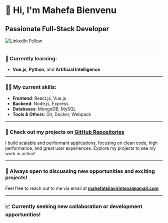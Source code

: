 # 👋 Hi, I'm **Mahefa Bienvenu**  
## Passionate Full-Stack Developer

[![LinkedIn Follow](https://img.shields.io/badge/Follow%20me%20on-LinkedIn-blue?style=for-the-badge&logo=linkedin)](https://www.linkedin.com/)  

---

### 🌱 Currently learning:  
- **Vue.js**, **Python**, and **Artificial Intelligence**  

---

### 👨‍💻 My current skills:  
- **Frontend**: React.js, Vue.js  
- **Backend**: Node.js, Express  
- **Databases**: MongoDB, MySQL  
- **Tools & Others**: Git, Docker, Webpack

---

### 🚀 Check out my projects on [GitHub Repositories](https://github.com/mahf-TB?tab=repositories)  

I build scalable and performant applications, focusing on clean code, high performance, and great user experiences. Explore my projects to see my work in action!

---

### 💬 Always open to discussing new opportunities and exciting projects!  
Feel free to reach out to me via email at **mahefatsilavirintsoa@gmail.com**

---

### 📈 Currently seeking new collaboration or development opportunities!
